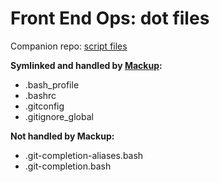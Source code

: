 Front End Ops: dot files
========
Companion repo: [script files](https://github.com/lrobeson/local-dev-scripts)

__Symlinked and handled by [Mackup](https://github.com/lra/mackup):__
- .bash_profile
- .bashrc
- .gitconfig
- .gitignore_global

__Not handled by Mackup:__
- .git-completion-aliases.bash
- .git-completion.bash
